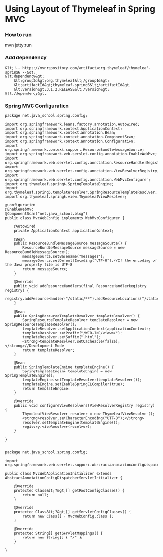 # Using Layout of Thymeleaf in Spring MVC

### How to run
mvn jetty:run


### Add dependency

	&lt;!-- https://mvnrepository.com/artifact/org.thymeleaf/thymeleaf-spring6 --&gt;
	&lt;dependency&gt;
		&lt;groupId&gt;org.thymeleaf&lt;/groupId&gt;
		&lt;artifactId&gt;thymeleaf-spring6&lt;/artifactId&gt;
		&lt;version&gt;3.1.2.RELEASE&lt;/version&gt;
	&lt;/dependency&gt;


### Spring MVC Configuration

	package net.java_school.spring.config;

	import org.springframework.beans.factory.annotation.Autowired;
	import org.springframework.context.ApplicationContext;
	import org.springframework.context.annotation.Bean;
	import org.springframework.context.annotation.ComponentScan;
	import org.springframework.context.annotation.Configuration;
	import org.springframework.context.support.ResourceBundleMessageSource;
	import org.springframework.web.servlet.config.annotation.EnableWebMvc;
	import org.springframework.web.servlet.config.annotation.ResourceHandlerRegistry;
	import org.springframework.web.servlet.config.annotation.ViewResolverRegistry;
	import org.springframework.web.servlet.config.annotation.WebMvcConfigurer;
	import org.thymeleaf.spring6.SpringTemplateEngine;
	import org.thymeleaf.spring6.templateresolver.SpringResourceTemplateResolver;
	import org.thymeleaf.spring6.view.ThymeleafViewResolver;

	@Configuration
	@EnableWebMvc
	@ComponentScan("net.java_school.blog")
	public class MvcWebConfig implements WebMvcConfigurer {

		@Autowired
		private ApplicationContext applicationContext;

		@Bean
		public ResourceBundleMessageSource messageSource() {
			ResourceBundleMessageSource messageSource = new ResourceBundleMessageSource();
			messageSource.setBasename("messages");
			messageSource.setDefaultEncoding("UTF-8");//If the encoding of the Java property file is UTF-8
			return messageSource;
		}

		@Override
		public void addResourceHandlers(final ResourceHandlerRegistry registry) {
			registry.addResourceHandler("/static/**").addResourceLocations("/static/");
		}
		
		@Bean
		public SpringResourceTemplateResolver templateResolver() {
			SpringResourceTemplateResolver templateResolver = new SpringResourceTemplateResolver();
			templateResolver.setApplicationContext(applicationContext);
			templateResolver.setPrefix("/WEB-INF/views/");
			templateResolver.setSuffix(".html");
			<strong>templateResolver.setCacheable(false);</strong>//Development Mode
			return templateResolver;
		}

		@Bean
		public SpringTemplateEngine templateEngine() {
			SpringTemplateEngine templateEngine = new SpringTemplateEngine();
			templateEngine.setTemplateResolver(templateResolver());
			templateEngine.setEnableSpringELCompiler(true);
			return templateEngine;
		}

		@Override
		public void configureViewResolvers(ViewResolverRegistry registry) {
			ThymeleafViewResolver resolver = new ThymeleafViewResolver();
			<strong>resolver.setCharacterEncoding("UTF-8");</strong>
			resolver.setTemplateEngine(templateEngine());
			registry.viewResolver(resolver);
		}

	}


	package net.java_school.spring.config;

	import org.springframework.web.servlet.support.AbstractAnnotationConfigDispatcherServletInitializer;

	public class MvcWebApplicationInitializer extends AbstractAnnotationConfigDispatcherServletInitializer {

		@Override
		protected Class&lt;?&gt;[] getRootConfigClasses() {
			return null;
		}

		@Override
		protected Class&lt;?&gt;[] getServletConfigClasses() {
			return new Class[] { MvcWebConfig.class };
		}

		@Override
		protected String[] getServletMappings() {
			return new String[] { "/" };
		}

	}

